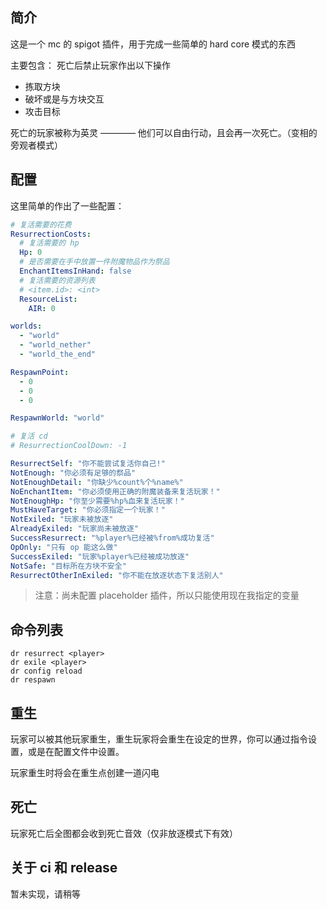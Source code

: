 ## 简介

这是一个 mc 的 spigot 插件，用于完成一些简单的 hard core 模式的东西

主要包含： 死亡后禁止玩家作出以下操作

- 拣取方块
- 破坏或是与方块交互
- 攻击目标

死亡的玩家被称为英灵 ———— 他们可以自由行动，且会再一次死亡。（变相的旁观者模式）

## 配置

这里简单的作出了一些配置：

```yaml
# 复活需要的花费
ResurrectionCosts:
  # 复活需要的 hp
  Hp: 0
  # 是否需要在手中放置一件附魔物品作为祭品
  EnchantItemsInHand: false
  # 复活需要的资源列表
  # <item.id>: <int>
  ResourceList:
    AIR: 0

worlds:
  - "world"
  - "world_nether"
  - "world_the_end"

RespawnPoint:
  - 0
  - 0
  - 0

RespawnWorld: "world"

# 复活 cd
# ResurrectionCoolDown: -1

ResurrectSelf: "你不能尝试复活你自己!"
NotEnough: "你必须有足够的祭品"
NotEnoughDetail: "你缺少%count%个%name%"
NoEnchantItem: "你必须使用正确的附魔装备来复活玩家！"
NotEnoughHp: "你至少需要%hp%血来复活玩家！"
MustHaveTarget: "你必须指定一个玩家！"
NotExiled: "玩家未被放逐"
AlreadyExiled: "玩家尚未被放逐"
SuccessResurrect: "%player%已经被%from%成功复活"
OpOnly: "只有 op 能这么做"
SuccessExiled: "玩家%player%已经被成功放逐"
NotSafe: "目标所在方块不安全"
ResurrectOtherInExiled: "你不能在放逐状态下复活别人"
```

> 注意：尚未配置 placeholder 插件，所以只能使用现在我指定的变量

## 命令列表

```
dr resurrect <player>
dr exile <player>
dr config reload
dr respawn
```

## 重生

玩家可以被其他玩家重生，重生玩家将会重生在设定的世界，你可以通过指令设置，或是在配置文件中设置。

玩家重生时将会在重生点创建一道闪电

## 死亡

玩家死亡后全图都会收到死亡音效（仅非放逐模式下有效）

## 关于 ci 和 release

暂未实现，请稍等
